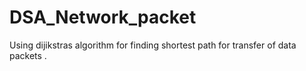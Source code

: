 # DSA_Network_packet
Using dijikstras algorithm for finding shortest path for transfer of data packets .
